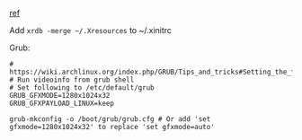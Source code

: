 [ref](https://wiki.archlinux.org/index.php/HiDPI)

Add `xrdb -merge ~/.Xresources` to ~/.xinitrc

Grub:
```shell
# https://wiki.archlinux.org/index.php/GRUB/Tips_and_tricks#Setting_the_framebuffer_resolution
# Run videoinfo from grub shell
# Set following to /etc/default/grub
GRUB_GFXMODE=1280x1024x32
GRUB_GFXPAYLOAD_LINUX=keep

grub-mkconfig -o /boot/grub/grub.cfg # Or add 'set gfxmode=1280x1024x32' to replace 'set gfxmode=auto'
```
